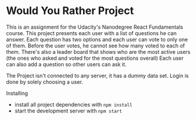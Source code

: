 # Would You Rather Project
This is an assignment for the Udacity's Nanodegree React Fundamentals course.
This project presents each user with a list of questions he can answer.
Each question has two options and each user can vote to only one of them.
Before the user votes, he cannot see how many voted to each of them.
There's also a leader board that shows who are the most active users (the ones who asked and voted for the most questions overall)
Each user can also add a question so other users can ask it.

The Project isn't connected to any server, it has a dummy data set.
Login is done by solely choosing a user.

Installing
* install all project dependencies with `npm install`
* start the development server with `npm start`